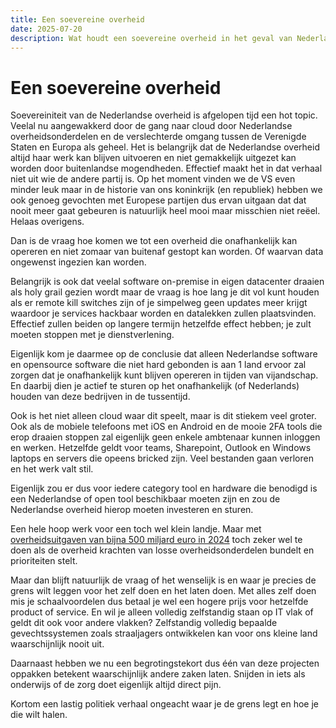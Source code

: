 ```yaml
---
title: Een soevereine overheid
date: 2025-07-20
description: Wat houdt een soevereine overheid in het geval van Nederland in en wat is de noodzaak hiervan?
---
```


# Een soevereine overheid

Soevereiniteit van de Nederlandse overheid is afgelopen tijd een hot topic.
Veelal nu aangewakkerd door de gang naar cloud door Nederlandse overheidsonderdelen en de verslechterde omgang tussen de Verenigde Staten en Europa als geheel.
Het is belangrijk dat de Nederlandse overheid altijd haar werk kan blijven uitvoeren en niet gemakkelijk uitgezet kan worden door buitenlandse mogendheden.
Effectief maakt het in dat verhaal niet uit wie de andere partij is.
Op het moment vinden we de VS even minder leuk maar in de historie van ons koninkrijk (en republiek) hebben we ook genoeg gevochten met Europese partijen dus ervan uitgaan dat dat nooit meer gaat gebeuren is natuurlijk heel mooi maar misschien niet reëel.
Helaas overigens.

Dan is de vraag hoe komen we tot een overheid die onafhankelijk kan opereren en niet zomaar van buitenaf gestopt kan worden.
Of waarvan data ongewenst ingezien kan worden.

Belangrijk is ook dat veelal software on-premise in eigen datacenter draaien als holy grail gezien wordt maar de vraag is hoe lang je dit vol kunt houden als er remote kill switches zijn of je simpelweg geen updates meer krijgt waardoor je services hackbaar worden en datalekken zullen plaatsvinden.
Effectief zullen beiden op langere termijn hetzelfde effect hebben; je zult moeten stoppen met je dienstverlening.

Eigenlijk kom je daarmee op de conclusie dat alleen Nederlandse software en opensource software die niet hard gebonden is aan 1 land ervoor zal zorgen dat je onafhankelijk kunt blijven opereren in tijden van vijandschap.
En daarbij dien je actief te sturen op het onafhankelijk (of Nederlands) houden van deze bedrijven in de tussentijd.

Ook is het niet alleen cloud waar dit speelt, maar is dit stiekem veel groter.
Ook als de mobiele telefoons met iOS en Android en de mooie 2FA tools die erop draaien stoppen zal eigenlijk geen enkele ambtenaar kunnen inloggen en werken.
Hetzelfde geldt voor teams, Sharepoint, Outlook en Windows laptops en servers die opeens bricked zijn.
Veel bestanden gaan verloren en het werk valt stil.

Eigenlijk zou er dus voor iedere category tool en hardware die benodigd is een Nederlandse of open tool beschikbaar moeten zijn en zou de Nederlandse overheid hierop moeten investeren en sturen.

Een hele hoop werk voor een toch wel klein landje. Maar met [overheidsuitgaven van bijna 500 miljard euro in 2024](https://www.cbs.nl/nl-nl/cijfers/detail/85968NED) toch zeker wel te doen als de overheid krachten van losse overheidsonderdelen bundelt en prioriteiten stelt.

Maar dan blijft natuurlijk de vraag of het wenselijk is en waar je precies de grens wilt leggen voor het zelf doen en het laten doen.
Met alles zelf doen mis je schaalvoordelen dus betaal je wel een hogere prijs voor hetzelfde product of service.
En wil je alleen volledig zelfstandig staan op IT vlak of geldt dit ook voor andere vlakken?
Zelfstandig volledig bepaalde gevechtssystemen zoals straaljagers ontwikkelen kan voor ons kleine land waarschijnlijk nooit uit.

Daarnaast hebben we nu een begrotingstekort dus één van deze projecten oppakken betekent waarschijnlijk andere zaken laten.
Snijden in iets als onderwijs of de zorg doet eigenlijk altijd direct pijn.

Kortom een lastig politiek verhaal ongeacht waar je de grens legt en hoe je die wilt halen.
